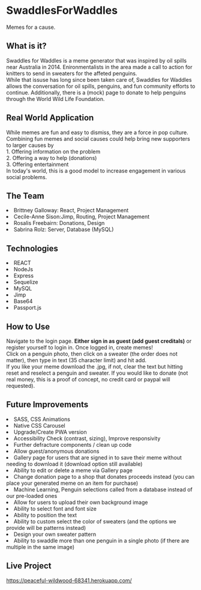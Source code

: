 # SwaddlesForWaddles
Memes for a cause. 

## What is it?
Swaddles for Waddles is a meme generator that was inspired by oil spills near Australia in 2014. Enironmentalists in the area made a call to action for knitters to send in sweaters for the affeted penguins. </br>
While that issuse has long since been taken care of, Swaddles for Waddles allows the conversation for oil spills, penguins, and fun community efforts to continue. Additionally, there is a (mock) page to donate to help penguins through the World Wild Life Foundation. 
## Real World Application
While memes are fun and easy to dismiss, they are a force in pop culture. Combining fun memes and social causes could help bring new supporters to larger causes by </br>1. Offering information on the problem </br>2. Offering a way to help (donations)</br> 3. Offering entertainment</br> In today's world, this is a good model to increase engagement in various social problems.
## The Team
<li>Brittney Galloway: React, Project Management</li>
<li>Cecile-Anne Sison:Jimp, Routing, Project Management</li>
<li>Rosalis Freebairn:  Donations, Design</li>
<li>Sabrina Rolz: Server, Database (MySQL)</li>

## Technologies
<li>REACT</li>
<li>NodeJs</li>
<li>Express</li>
<li>Sequelize</li>
<li>MySQL</li>
<li>Jimp</li>
<li>Base64</li>
<li>Passport.js</li>

## How to Use

Navigate to the login page. **Either sign in as guest (add guest creditals)** or register yourself to login in.
Once logged in, create memes!</br>
Click on a penguin photo, then click on a sweater (the order does not matter), then type in text (35 character limit) and hit add. </br>
If you like your meme download the .jpg, if not, clear the text but hitting reset and reselect a penguin and sweater.
If you would like to donate (not real money, this is a proof of concept, no credit card or paypal will requested).

## Future Improvements

<li>SASS, CSS Animations</li>
<li>Native CSS Carousel</li>
<li>Upgrade/Create PWA version</li>
<li>Accessibility Check (contrast, sizing), Improve responsivity</li>
<li>Further defracture components / clean up code</li>
<li>Allow guest/anonymous donations</li>
<li>Gallery page for users that are signed in to save their meme without needing to download it (download option still available) </li>
<li>Ability to edit or delete a meme via Gallery page </li>
<li>Change donation page to a shop that donates proceeds instead (you can place your generated meme on an item for purchase)</li>
<li>Machine Learning, Penguin selections called from a database instead of our pre-loaded ones</li>
<li>Allow for users to upload their own background image</li>
<li>Ability to select font and font size</li>
<li>Ability to position the text</li>
<li>Ability to custom select the color of sweaters (and the options we provide will be patterns instead)</li>
<li>Design your own sweater pattern </li>
<li>Ability to swaddle more than one penguin in a single photo (if there are multiple in the same image)</li>

## Live Project
https://peaceful-wildwood-68341.herokuapp.com/
